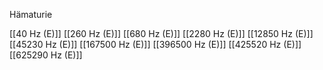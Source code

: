 Hämaturie

[[40 Hz (E)]]
[[260 Hz (E)]]
[[680 Hz (E)]]
[[2280 Hz (E)]]
[[12850 Hz (E)]]
[[45230 Hz (E)]]
[[167500 Hz (E)]]
[[396500 Hz (E)]]
[[425520 Hz (E)]]
[[625290 Hz (E)]]